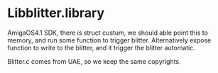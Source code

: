 # Libblitter.library

AmigaOS4.1 SDK, there is struct custum, we should able point this to memory, 
and run some function to trigger blitter. Alternatively expose function
to write to the blitter, and it trigger the blitter automatic.

Blitter.c comes from UAE, so we keep the same copyrights.

